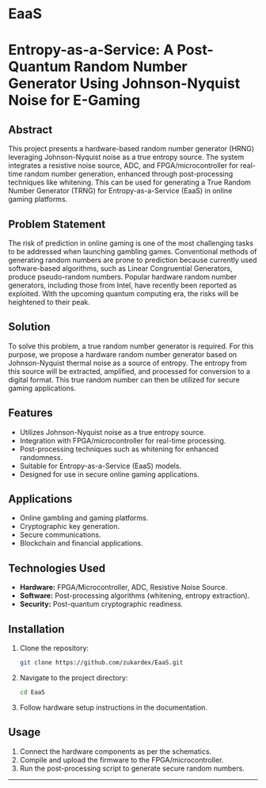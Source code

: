 # EaaS
# Entropy-as-a-Service: A Post-Quantum Random Number Generator Using Johnson-Nyquist Noise for E-Gaming

## Abstract
This project presents a hardware-based random number generator (HRNG) leveraging Johnson-Nyquist noise as a true entropy source. The system integrates a resistive noise source, ADC, and FPGA/microcontroller for real-time random number generation, enhanced through post-processing techniques like whitening. This can be used for generating a True Random Number Generator (TRNG) for Entropy-as-a-Service (EaaS) in online gaming platforms.

## Problem Statement
The risk of prediction in online gaming is one of the most challenging tasks to be addressed when launching gambling games. Conventional methods of generating random numbers are prone to prediction because currently used software-based algorithms, such as Linear Congruential Generators, produce pseudo-random numbers. Popular hardware random number generators, including those from Intel, have recently been reported as exploited. With the upcoming quantum computing era, the risks will be heightened to their peak.

## Solution
To solve this problem, a true random number generator is required. For this purpose, we propose a hardware random number generator based on Johnson-Nyquist thermal noise as a source of entropy. The entropy from this source will be extracted, amplified, and processed for conversion to a digital format. This true random number can then be utilized for secure gaming applications.

## Features
- Utilizes Johnson-Nyquist noise as a true entropy source.
- Integration with FPGA/microcontroller for real-time processing.
- Post-processing techniques such as whitening for enhanced randomness.
- Suitable for Entropy-as-a-Service (EaaS) models.
- Designed for use in secure online gaming applications.

## Applications
- Online gambling and gaming platforms.
- Cryptographic key generation.
- Secure communications.
- Blockchain and financial applications.

## Technologies Used
- **Hardware:** FPGA/Microcontroller, ADC, Resistive Noise Source.
- **Software:** Post-processing algorithms (whitening, entropy extraction).
- **Security:** Post-quantum cryptographic readiness.

## Installation
1. Clone the repository:
   ```sh
   git clone https://github.com/zukardex/EaaS.git
   ```
2. Navigate to the project directory:
   ```sh
   cd EaaS
   ```
3. Follow hardware setup instructions in the documentation.

## Usage
1. Connect the hardware components as per the schematics.
2. Compile and upload the firmware to the FPGA/microcontroller.
3. Run the post-processing script to generate secure random numbers.


---


